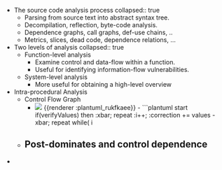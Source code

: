 - The source code analysis process
  collapsed:: true
	- Parsing from source text into abstract syntax tree.
	- Decompilation, reflection, byte-code analysis.
	- Dependence graphs, call graphs, def-use chains, ..
	- Metrics, slices, dead code, dependence relations, ...
- Two levels of analysis
  collapsed:: true
	- Function-level analysis
		- Examine control and data-flow within a function.
		- Useful for identifying information-flow vulnerabilities.
	- System-level analysis
		- More useful for obtaining a high-level overview
- Intra-procedural Analysis
	- Control Flow Graph
		- <img src="https://www.plantuml.com/plantuml/png/JSon3e9048JXVfzYIyZ5s1_w2ZGczWSEiCbvaBq5bQSNATHcYZzVXZbRK2FfYWKgtUiQuenSiWr8v9zDq8eK4uAH5-SgykseYjPaJEpElEoU3_nF-J58HC5oQj3BvZWYzJQKv1KsQzgrAtvNnoptAMAzo8go8iGC_k8wr5jAD-a-Isy0" />
		  {{renderer :plantuml_rukfkaee}}
			- ```plantuml 
			  start
			  if(verifyValues) then
			  :xbar;
			  repeat
			  :i++;
			  :correction += values - xbar;
			  repeat while( i<begin + length)
			  :return xbar+(correction/simplezSize);
			  else 
			  :return NaN;
			  endif
			  end
			  ```
	- Post-dominates and control dependence
		-
-